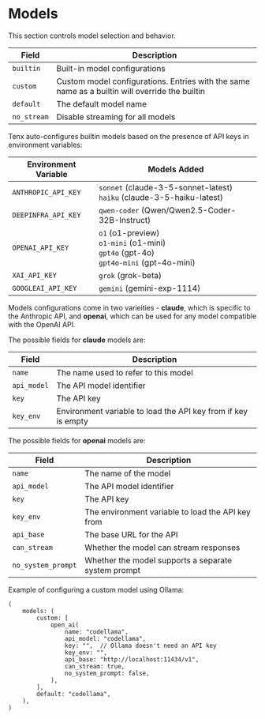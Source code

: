 # Models

This section controls model selection and behavior. 

<table>
<thead>
    <th>Field</th>
    <th>Description</th>
</thead>
<tr>
    <td><code>builtin</code></td>
    <td>Built-in model configurations</td>
</tr>
<tr>
    <td><code>custom</code></td>
    <td>Custom model configurations. Entries with the same name as a builtin will override the builtin</td>
</tr>
<tr>
    <td><code>default</code></td>
    <td>The default model name</td>
</tr>
<tr>
    <td><code>no_stream</code></td>
    <td>Disable streaming for all models</td>
</tr>
</table>

Tenx auto-configures builtin models based on the presence of API keys in
environment variables:

<table>
<thead>
    <th>Environment Variable</th>
    <th>Models Added</th>
</thead>
<tr>
    <td><code>ANTHROPIC_API_KEY</code></td>
    <td>
        <code>sonnet</code> (claude-3-5-sonnet-latest)<br>
        <code>haiku</code> (claude-3-5-haiku-latest)
    </td>
</tr>
<tr>
    <td><code>DEEPINFRA_API_KEY</code></td>
    <td>
        <code>qwen-coder</code> (Qwen/Qwen2.5-Coder-32B-Instruct)
    </td>
</tr>
<tr>
    <td><code>OPENAI_API_KEY</code></td>
    <td>
        <code>o1</code> (o1-preview)<br>
        <code>o1-mini</code> (o1-mini)<br>
        <code>gpt4o</code> (gpt-4o)<br>
        <code>gpt4o-mini</code> (gpt-4o-mini)
    </td>
</tr>
<tr>
    <td><code>XAI_API_KEY</code></td>
    <td>
        <code>grok</code> (grok-beta)
    </td>
</tr>
<tr>
    <td><code>GOOGLEAI_API_KEY</code></td>
    <td>
        <code>gemini</code> (gemini-exp-1114)
    </td>
</tr>
</table>

Models configurations come in two varieities - **claude**, which is specific to
the Anthropic API, and **openai**, which can be used for any model compatible
with the OpenAI API.

The possible fields for **claude** models are:

<table>
<thead>
    <th>Field</th>
    <th>Description</th>
</thead>
<tr>
    <td><code>name</code></td>
    <td>The name used to refer to this model</td>
</tr>
<tr>
    <td><code>api_model</code></td>
    <td>The API model identifier</td>
</tr>
<tr>
    <td><code>key</code></td>
    <td>The API key</td>
</tr>
<tr>
    <td><code>key_env</code></td>
    <td>Environment variable to load the API key from if key is empty</td>
</tr>
</table>

The possible fields for **openai** models are:

<table>
<thead>
    <th>Field</th>
    <th>Description</th>
</thead>
<tr>
    <td><code>name</code></td>
    <td>The name of the model</td>
</tr>
<tr>
    <td><code>api_model</code></td>
    <td>The API model identifier</td>
</tr>
<tr>
    <td><code>key</code></td>
    <td>The API key</td>
</tr>
<tr>
    <td><code>key_env</code></td>
    <td>The environment variable to load the API key from</td>
</tr>
<tr>
    <td><code>api_base</code></td>
    <td>The base URL for the API</td>
</tr>
<tr>
    <td><code>can_stream</code></td>
    <td>Whether the model can stream responses</td>
</tr>
<tr>
    <td><code>no_system_prompt</code></td>
    <td>Whether the model supports a separate system prompt</td>
</tr>
</table>

Example of configuring a custom model using Ollama:

```ron
(
    models: (
        custom: [
            open_ai(
                name: "codellama",
                api_model: "codellama",
                key: "",  // Ollama doesn't need an API key
                key_env: "",
                api_base: "http://localhost:11434/v1",
                can_stream: true,
                no_system_prompt: false,
            ),
        ],
        default: "codellama",
    ),
)
```